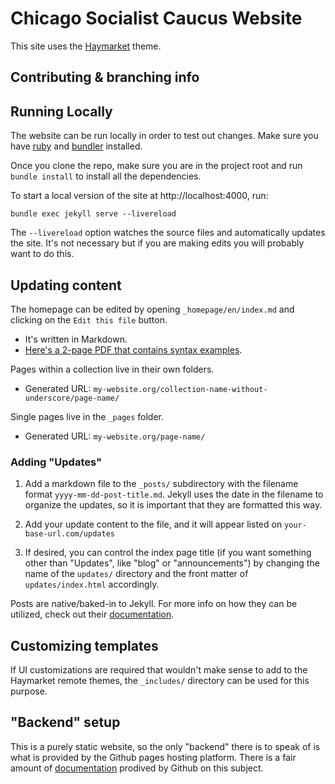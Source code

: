 # Chicago Socialist Caucus Website

This site uses the [Haymarket](https://github.com/ChicagoDSA/haymarket) theme.

## Contributing & branching info

## Running Locally

The website can be run locally in order to test out changes. Make sure you have [ruby](https://www.ruby-lang.org/en/) and [bundler](https://bundler.io/) installed.

Once you clone the repo, make sure you are in the project root and run `bundle install` to install all the dependencies.

To start a local version of the site at http://localhost:4000, run:

```
bundle exec jekyll serve --livereload
```

The `--livereload` option watches the source files and automatically updates the site.
It's not necessary but if you are making edits you will probably want to do this.

## Updating content

The homepage can be edited by opening `_homepage/en/index.md` and clicking on the `Edit this file` button.

- It's written in Markdown.
- [Here's a 2-page PDF that contains syntax examples](https://guides.github.com/pdfs/markdown-cheatsheet-online.pdf).

Pages within a collection live in their own folders.

- Generated URL: `my-website.org/collection-name-without-underscore/page-name/`

Single pages live in the `_pages` folder.

- Generated URL: `my-website.org/page-name/`

### Adding "Updates"

1. Add a markdown file to the `_posts/` subdirectory with the filename format `yyyy-mm-dd-post-title.md`. Jekyll uses the date in the filename to organize the updates, so it is important that they are formatted this way.

2. Add your update content to the file, and it will appear listed on `your-base-url.com/updates`

3. If desired, you can control the index page title (if you want something other than "Updates", like "blog" or "announcements") by changing the name of the `updates/` directory and the front matter of `updates/index.html` accordingly.

Posts are native/baked-in to Jekyll. For more info on how they can be utilized, check out their [documentation](https://jekyllrb.com/docs/posts/).

## Customizing templates

If UI customizations are required that wouldn't make sense to add to the Haymarket remote themes, the `_includes/` directory can be used for this purpose.

## "Backend" setup

This is a purely static website, so the only "backend" there is to speak of is what is provided by the Github pages hosting platform. There is a fair amount of [documentation](https://docs.github.com/en/github/working-with-github-pages/setting-up-a-github-pages-site-with-jekyll) prodived by Github on this subject.
